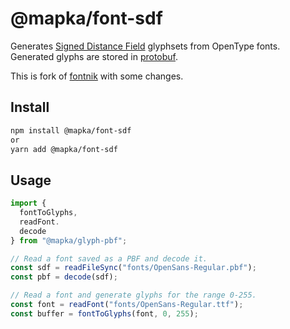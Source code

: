 # @mapka/font-sdf

Generates [Signed Distance Field](https://en.wikipedia.org/wiki/Signed_distance_function) glyphsets from OpenType fonts. Generated glyphs are stored in [protobuf](https://developers.google.com/protocol-buffers).

This is fork of [fontnik](https://github.com/mapbox/fontnik) with some changes.

## Install

```sh
npm install @mapka/font-sdf
or
yarn add @mapka/font-sdf
```

## Usage

```ts
import { 
  fontToGlyphs,
  readFont.
  decode
} from "@mapka/glyph-pbf";

// Read a font saved as a PBF and decode it.
const sdf = readFileSync("fonts/OpenSans-Regular.pbf");
const pbf = decode(sdf);

// Read a font and generate glyphs for the range 0-255.
const font = readFont("fonts/OpenSans-Regular.ttf");
const buffer = fontToGlyphs(font, 0, 255);
```
